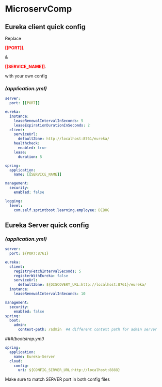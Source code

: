 # MicroservComp

## Eureka client quick config

Replace

<span style="color:red">**[[PORT]]**</span>.

&

<span style="color:red">**[[SERVICE_NAME]]**</span>.

with your own config

### *(application.yml)*
```yaml
server:
  port: [[PORT]]

eureka:
  instance:
    leaseRenewalIntervalInSeconds: 5
    leaseExpirationDurationInSeconds: 2
  client:
    serviceUrl:
      defaultZone: http://localhost:8761/eureka/
    healthcheck:
      enabled: true
    lease:
      duration: 5

spring:
  application:
    name: [[SERVICE_NAME]]

management:
  security:
    enabled: false

logging:
  level:
    com.self.sprintboot.learning.employee: DEBUG
```

## Eureka Server quick config
### *(application.yml)*
```yaml
server:
  port: ${PORT:8761}

eureka:
  client:
    registryFetchIntervalSeconds: 5
    registerWithEureka: false
    serviceUrl:
      defaultZone: ${DISCOVERY_URL:http://localhost:8761}/eureka/
  instance:
    leaseRenewalIntervalInSeconds: 10

management:
  security:
    enabled: false
spring:
  boot:
    admin:
      context-path: /admin  #A different context path for admin server has been provided not conflicting with eureka
```
###*(bootstrap.yml)*
```yaml
spring:
  application:
    name: Eureka-Server
  cloud:
    config:
      uri: ${CONFIG_SERVER_URL:http://localhost:8888}
```
Make sure to match SERVER port in both config files
